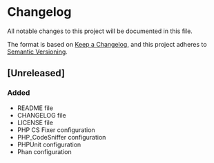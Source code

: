 # Changelog
All notable changes to this project will be documented in this file.

The format is based on [Keep a Changelog](https://keepachangelog.com/en/1.0.0/),
and this project adheres to [Semantic Versioning](https://semver.org/spec/v2.0.0.html).

## [Unreleased]
### Added
- README file
- CHANGELOG file
- LICENSE file
- PHP CS Fixer configuration
- PHP_CodeSniffer configuration
- PHPUnit configuration
- Phan configuration
